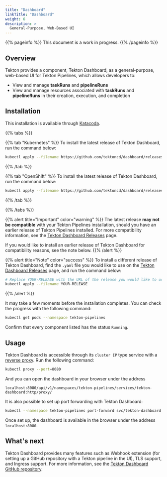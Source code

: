 ```yaml
---
title: "Dashboard"
linkTitle: "Dashboard"
weight: 6
description: >
  General-Purpose, Web-Based UI
---
```


{{% pageinfo %}}
This document is a work in progress.
{{% /pageinfo %}}

## Overview

Tekton provides a component, Tekton Dashboard, as a general-purpose,
web-based UI for Tekton Pipelines, which allows developers to:

* View and manage **taskRuns** and **pipelineRuns**
* View and manage resources associated with **taskRuns** and **pipelineRuns**
in their creation, execution, and completion

## Installation

This installation is available through [Katacoda](https://katacoda.com/ncskier/scenarios/tekton-dashboard).

{{% tabs %}}

{{% tab "Kubernetes" %}}
To install the latest release of Tekton Dashboard, run the command below:

```bash
kubectl apply --filename https://github.com/tektoncd/dashboard/releases/latest/download/dashboard_latest_release.yaml
```
{{% /tab %}}

{{% tab "OpenShift" %}}
To install the latest release of Tekton Dashboard, run the command below:

```bash
kubectl apply --filename https://github.com/tektoncd/dashboard/releases/latest/download/dashboard_latest_openshift-tekton-dashboard-release.yaml
```
{{% /tab %}}

{{% /tabs %}}

{{% alert title="Important" color="warning" %}}
The latest release **may not be compatible** with your Tekton Pipelines
installation, should you have an earlier release of Tekton Pipelines
installed. For more compatibility information, see the
[Tekton Dashboard Releases](https://github.com/tektoncd/dashboard/releases)
page.

If you would like to install an earlier release of Tekton Dashboard
for compatibility reasons, see the note below.
{{% /alert %}}

{{% alert title="Note" color="success" %}}
To install a different release of Tekton Dashboard, find the `.yaml` file
you would like to use on the [Tekton Dashboard Releases](https://github.com/tektoncd/dashboard/releases)
page, and run the command below:

```bash
# Replace YOUR-RELEASE with the URL of the release you would like to use.
kubectl apply --filename YOUR-RELEASE
```
{{% /alert %}}

It may take a few moments before the installation completes. You can check
the progress with the following command:

```sh
kubectl get pods --namespace tekton-pipelines
```

Confirm that every component listed has the status `Running`.

## Usage

Tekton Dashboard is accessible through its `cluster IP` type service with
a [reverse proxy](https://kubernetes.io/docs/tasks/access-kubernetes-api/http-proxy-access-api/).
Run the following command:

```bash
kubectl proxy --port=8080
```

And you can open the dashboard in your browser under the address

```
localhost:8080/api/v1/namespaces/tekton-pipelines/services/tekton-dashboard:http/proxy/
```

It is also possible to set up port forwarding with Tekton Dashboard:

```bash
kubectl --namespace tekton-pipelines port-forward svc/tekton-dashboard 8080:8080
```

Once set up, the dashboard is available in the browser under the address
`localhost:8080`.

## What's next

Tekton Dashboard provides many features such as Webhook extension (for setting
up a GitHub repository with a Tekton pipeline in the UI), TLS support, and
Ingress support. For more information, see the
[Tekton Dashboard GitHub repository](https://github.com/tektoncd/dashboard).